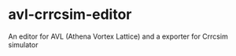 avl-crrcsim-editor
==================

An editor for AVL (Athena Vortex Lattice) and a exporter for Crrcsim simulator
